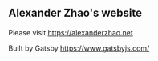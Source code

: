 ## Alexander Zhao's website

Please visit https://alexanderzhao.net

Built by Gatsby https://www.gatsbyjs.com/
